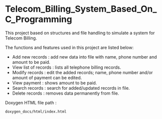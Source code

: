 # Telecom_Billing_System_Based_On_C_Programming 

This project based on structures and file handling to simulate a system for Telecom Billing.

The functions and features used in this project are listed below:

- Add new records       : add new data into file with name, phone number and amount to be paid.
- View list of records  : lists all telephone billing records.
- Modify records        : edit the added records; name, phone number and/or amount of payment can be edited.
- View payment          : shows amount to be paid. 
- Search records        : search for added/updated records in file. 
- Delete records        : removes data permanently from file.


Doxygen HTML file path :

```bash
doxygen_docs/html/index.html
```
